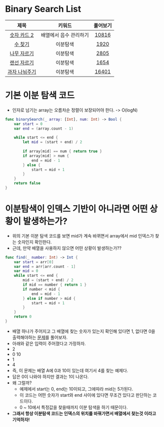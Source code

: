 # Binary Search List
| 제목 | 키워드 | 풀어보기 |
| :-: | :-: | :-: |
| [숫자 카드 2](https://github.com/KayAhn0126/SwiftCT/tree/main/BinarySearch/NumberCard2) | 배열에서 음수 관리하기 | [10816](https://www.acmicpc.net/problem/10816) |
| [수 찾기](https://github.com/KayAhn0126/SwiftCT/tree/main/BinarySearch/FindingNumber) | 이분탐색 | [1920](https://www.acmicpc.net/problem/1920) |
| [나무 자르기](https://github.com/KayAhn0126/SwiftCT/tree/main/BinarySearch/CuttingTree) | 이분탐색 | [2805](https://www.acmicpc.net/problem/2805) |
| [랜선 자르기](https://github.com/KayAhn0126/SwiftCT/tree/main/BinarySearch/CuttingLanCable) | 이분탐색 | [1654](https://www.acmicpc.net/problem/1654) |
| [과자 나눠주기](https://github.com/KayAhn0126/SwiftCT/tree/main/BinarySearch/SharingSnack) | 이분탐색 | [16401](https://www.acmicpc.net/problem/16401) |

# 기본 이분 탐색 코드
- 인자로 넘기는 array는 오름차순 정렬이 보장되어야 한다. -> O(logN)
```swift
func binarySearch(_ array: [Int], num: Int) -> Bool {
    var start = 0
    var end = (array.count - 1)
    
    while start <= end {
        let mid = (start + end) / 2
        
        if array[mid] == num { return true }
        if array[mid] > num {
            end = mid - 1
        } else {
            start = mid + 1
        }
    }
    return false
}
```

# 이분탐색이 인덱스 기반이 아니라면 어떤 상황이 발생하는가?
- 위의 기본 이분 탐색 코드를 보면 mid가 계속 바뀌면서 array에서 mid 인덱스가 찾는 숫자인지 확인한다.
- 근데, 만약 배열을 사용하지 않으면 어떤 상황이 발생하는가??
```swift
func find(_ number: Int) -> Int {
    var start = arr[0]
    var end = arr[arr.count - 1]
    var mid = 0
    while start <= end {
        mid = (start + end) / 2
        if mid == number { return 1 }
        if number < mid {
            end = mid - 1
        } else if number > mid {
            start = mid + 1
        }
    }
    return 0
}
```
- 배열 하나가 주어지고 그 배열에 찾는 숫자가 있는지 확인해 있다면 1, 없다면 0을 출력해야하는 [문제](https://www.acmicpc.net/problem/1920)를 풀어보자.
- 아래와 같은 입력이 주어졌다고 가정하자.
- 2
- 0 10
- 1
- 4
- 즉, 이 문제는 배열 A에 0과 10이 있는데 여기서 4를 찾는 예제다.
- 답은 0이 나와야 하지만 결과는 1이 나온다.
- 왜 그럴까?
    - 예제에서 start는 0, end는 10이되고, 그에따라 mid는 5가된다.
    - 이 코드는 어떤 숫자가 start와 end 사이에 있다면 무조건 있다고 판단하는 코드이다.
    - 0 ~ 10에서 특정값을 찾을때까지 이분 탐색을 하기 때문이다.
- **그래서 항상 이분탐색 코드는 인덱스의 위치를 바꿔가면서 배열에서 찾는것 이라고 기억하자!**
